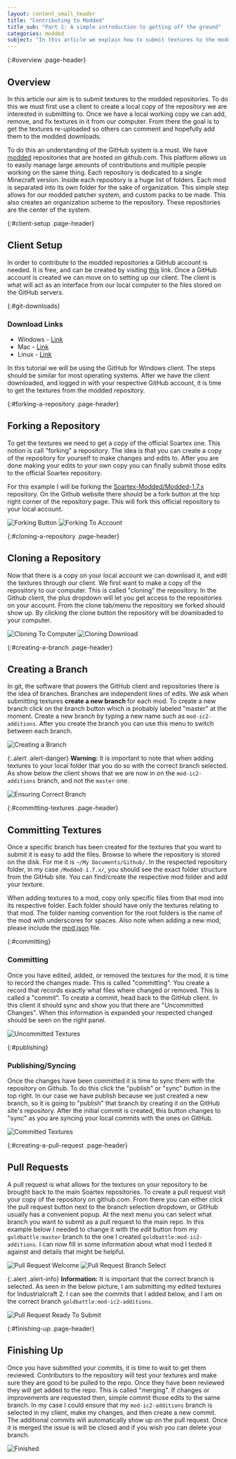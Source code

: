 ```yaml
---
layout: content_small_header
title: "Contributing to Modded"
title_sub: "Part 1: A simple introduction to getting off the ground"
categories: modded
subject: "In this article we explain how to submit textures to the modded repo, and how the system works. We walk through the process of how to use a simple git client and how to add/commit textures. From there we will walk through the process of creating a pull request so your additions can be commented on and added to the modded downloads. This introduction guide will get you contributing to our modded repositories."
---
```


<section markdown="1" class="bs-docs-section">

{:#overview .page-header}
# Overview
In this article our aim is to submit textures to the modded repositories. To do this we must first use a client to create a local copy of the repository we are interested in submitting to. Once we have a local working copy we can add, remove, and fix textures in it from our computer. From there the goal is to get the textures re-uploaded so others can comment and hopefully add them to the modded downloads.

To do this an understanding of the GitHub system is a must. We have [modded](https://github.com/Soartex-Modded) repositories that are hosted on github.com. This platform allows us to easily manage large amounts of contributions and multiple people working on the same thing. Each repository is dedicated to a single Minecraft version. Inside each repository is a huge list of folders. Each mod is separated into its own folder for the sake of organization. This simple step allows for our modded patcher system, and custom packs to be made. This also creates an organization scheme to the repository. These repositories are the center of the system.

</section>
<section markdown="1" class="bs-docs-section">

{:#client-setup .page-header}
# Client Setup
In order to contribute to the modded repositories a GitHub account is needed. It is free, and can be created by visiting [this](https://github.com/join) link. Once a GitHub account is created we can move on to setting up our client. The client is what will act as an interface from our local computer to the files stored on the GitHub servers.

{:#git-downloads}
### Download Links

* Windows - [Link](https://windows.github.com/)
* Mac - [Link](https://mac.github.com/)
* Linux - [Link](http://git-scm.com/downloads)

In this tutorial we will be using the GitHub for Windows client. The steps should be similar for most operating systems. After we have the client downloaded, and logged in with your respective GitHub account, it is time to get the textures from the modded repository.

</section>
<section markdown="1" class="bs-docs-section">

{:#forking-a-repository .page-header}
# Forking a Repository
To get the textures we need to get a copy of the official Soartex one. This notion is call "forking" a repository. The idea is that you can create a copy of the repository for yourself to make changes and edits to. After you are done making your edits to your own copy you can finally submit those edits to the official Soartex repository.

For this example I will be forking the [Soartex-Modded/Modded-1.7.x](https://github.com/Soartex-Modded/Modded-1.7.x) repository. On the Github website there should be a fork button at the top right corner of the repository page. This will fork this official repository to your local account.

![Forking Button](/assets/img/contributing-to-the-modded-repos/forking-1.png)
![Forking To Account](/assets/img/contributing-to-the-modded-repos/forking-2.png)

</section>
<section markdown="1" class="bs-docs-section">

{:#cloning-a-repository .page-header}
# Cloning a Repository
Now that there is a copy on your local account we can download it, and edit the textures through our client. We first want to make a copy of the repository to our computer. This is called "cloning" the repository. In the Github client, the plus dropdown will let you get access to the repositories on your account. From the clone tab/menu the repository we forked should show up. By clicking the clone button the repository will be downloaded to your computer.

![Cloning To Computer](/assets/img/contributing-to-the-modded-repos/cloning-1.png)
![Cloning Download](/assets/img/contributing-to-the-modded-repos/cloning-2.png)

</section>
<section markdown="1" class="bs-docs-section">

{:#creating-a-branch .page-header}
# Creating a Branch
In git, the software that powers the GitHub client and repositories there is the idea of branches. Branches are independent lines of edits. We ask when submitting textures **create a new branch** for each mod. To create a new branch click on the branch button which is probably labeled "master" at the moment. Create a new branch by typing a new name such as `mod-ic2-additions`. After you create the branch you can use this menu to switch between each branch.

![Creating a Branch](/assets/img/contributing-to-the-modded-repos/branch-1.png)


{:.alert .alert-danger}
**Warning:** It is important to note that when adding textures to your local folder that you do so with the correct branch selected. As show below the client shows that we are now in on the `mod-ic2-additions` branch, and not the `master` one.

![Ensuring Correct Branch](/assets/img/contributing-to-the-modded-repos/branch-2.png)

</section>
<section markdown="1" class="bs-docs-section">

{:#committing-textures .page-header}
# Committing Textures
Once a specific branch has been created for the textures that you want to submit it is easy to add the files. Browse to where the repository is stored on the disk. For me it is `~/My Documents/Github/`. In the respected repository folder, in my case `/Modded-1.7.x/`, you should see the exact folder structure from the GitHub site. You can find/create the respective mod folder and add your texture.

When adding textures to a mod, copy only specific files from that mod into its respective folder. Each folder should have only the textures relating to that mod. The folder naming convention for the root folders is the name of the mod with underscores for spaces. Also note when adding a new mod, please include the [mod.json](/modded/01-01-2015/making-a-mod-json/) file.

{:#committing}
### Committing
Once you have edited, added, or removed the textures for the mod, it is time to record the changes made. This is called "committing". You create a record that records exactly what files where changed or removed. This is called a "commit". To create a commit, head back to the GitHub client. In this client it should sync and show you that there are "Uncommitted Changes". When this information is expanded your respected changed should be seen on the right panel.

![Uncommitted Textures](/assets/img/contributing-to-the-modded-repos/commit-1.png)

{:#publishing}
### Publishing/Syncing
Once the changes have been committed it is time to sync them with the repository on Github. To do this click the "publish" or "sync" button in the top right. In our case we have publish because we just created a new branch, so it is going to "publish" that branch by creating it on the GitHub site's repository. After the initial commit is created, this button changes to "sync" as you are syncing your local commits with the ones on GitHub.

![Committed Textures](/assets/img/contributing-to-the-modded-repos/commit-2.png)

</section>
<section markdown="1" class="bs-docs-section">

{:#creating-a-pull-request .page-header}
# Pull Requests
A pull request is what allows for the textures on your repository to be brought back to the main Soartex repositories. To create a pull request visit your copy of the repository on github.com. From there you can either click the pull request button next to the branch selection dropdown, or GitHub usually has a convenient popup. At the next menu you can select what branch you want to submit as a pull request to the main repo. In this example below I needed to change it with the *edit* button from my `goldbattle:master` branch to the one I created `goldbattle:mod-ic2-additions`. I can now fill in some information about what mod I tested it against and details that might be helpful.

![Pull Request Welcome](/assets/img/contributing-to-the-modded-repos/pull-request-1.png)
![Pull Request Branch Select](/assets/img/contributing-to-the-modded-repos/pull-request-2.png)

{:.alert .alert-info}
**Information:** It is important that the correct branch is selected. As seen in the below picture, I am submitting my edited textures for Industrialcraft 2. I can see the commits that I added below, and I am on the correct branch `goldbattle:mod-ic2-additions`.

![Pull Request Ready To Submit](/assets/img/contributing-to-the-modded-repos/pull-request-3.png)

</section>
<section markdown="1" class="bs-docs-section">

{:#finishing-up .page-header}
# Finishing Up
Once you have submitted your commits, it is time to wait to get them reviewed. Contributors to the repository will test your textures and make sure they are good to be pulled to the repo. Once they have been reviewed they will get added to the repo. This is called "merging". If changes or improvements are requested then, simple commit those edits to the same branch. In my case I could ensure that my `mod-ic2-additions` branch is selected in my client, make my changes, and then create a new commit. The additional commits will automatically show up on the pull request. Once it is merged the issue is will be closed and if you wish you can delete your branch.

![Finished](/assets/img/contributing-to-the-modded-repos/pull-request-4.png)

</section>
